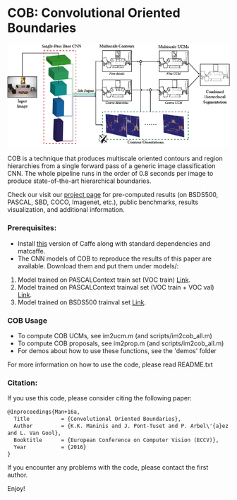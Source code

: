 # COB: Convolutional Oriented Boundaries

![COB](doc/ims/COB.png)

COB is a technique that produces multiscale oriented contours and region hierarchies from a single forward pass of a generic image classification CNN. The whole pipeline runs in the order of 0.8 seconds per image to produce state-of-the-art hierarchical boundaries.

Check our visit our [project page](http://www.vision.ee.ethz.ch/~cvlsegmentation) for pre-computed results (on BSDS500, PASCAL, SBD, COCO, Imagenet, etc.), public benchmarks, results visualization, and additional information.

### Prerequisites:
 - Install [this](https://github.com/s9xie/hed) version of Caffe along with standard dependencies and matcaffe.
 - The CNN models of COB to reproduce the results of this paper are available. Download them and put them under models/:
  1. Model trained on PASCALContext train set (VOC train) [Link](https://data.vision.ee.ethz.ch/kmaninis/share/COB/Downloads/COB_PASCALContext_train.zip).
  2. Model trained on PASCALContext trainval set (VOC train + VOC val) [Link](https://data.vision.ee.ethz.ch/kmaninis/share/COB/Downloads/COB_PASCALContext_trainval.zip).
  3. Model trained on BSDS500 trainval set [Link](https://data.vision.ee.ethz.ch/kmaninis/share/COB/Downloads/COB_BSDS500.zip).

### COB Usage
- To compute COB UCMs, see im2ucm.m (and scripts/im2cob_all.m)
- To compute COB proposals, see im2prop.m (and scripts/im2cob_all.m)
- For demos about how to use these functions, see the 'demos' folder

For more information on how to use the code, please read README.txt
 
### Citation:
If you use this code, please consider citing the following paper:

	@Inproceedings{Man+16a,
	  Title          = {Convolutional Oriented Boundaries},
	  Author         = {K.K. Maninis and J. Pont-Tuset and P. Arbel\'{a}ez and L. Van Gool},
	  Booktitle      = {European Conference on Computer Vision (ECCV)},
	  Year           = {2016}
	}

If you encounter any problems with the code, please contact the first author.

Enjoy!
